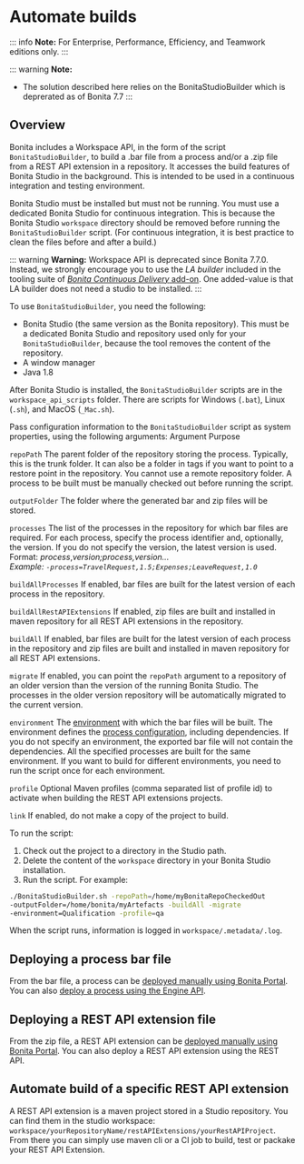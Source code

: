 # Automate builds

::: info
**Note:** For Enterprise, Performance, Efficiency, and Teamwork editions only.
:::

::: warning
**Note:**
* The solution described here relies on the BonitaStudioBuilder which is deprerated as of Bonita 7.7
:::

## Overview

Bonita includes a Workspace API, in the form of the script `BonitaStudioBuilder`, to build a .bar file from a process and/or a .zip file from a REST API extension in a repository. It accesses the build features of Bonita Studio in the background. 
This is intended to be used in a continuous integration and testing environment. 

Bonita Studio must be installed but must not be running. You must use a dedicated Bonita Studio for continuous integration.
This is because the Bonita Studio `workspace` directory should be removed before running the `BonitaStudioBuilder` script. 
(For continuous integration, it is best practice to clean the files before and after a build.)

::: warning
**Warning:** Workspace API is deprecated since Bonita 7.7.0. Instead, we strongly encourage you to use the *LA builder* included in the tooling suite of [*Bonita Continuous Delivery* add-on](https://documentation.bonitasoft.com/bcd/2.0/). One added-value is that LA builder does not need a studio to be installed.
:::

To use `BonitaStudioBuilder`, you need the following:

* Bonita Studio (the same version as the Bonita repository). This must be a dedicated Bonita Studio and repository used only for your `BonitaStudioBuilder`, because the tool removes the content of the repository.
* A window manager
* Java 1.8

After Bonita Studio is installed, the `BonitaStudioBuilder` scripts are in the `workspace_api_scripts` folder. 
There are scripts for Windows (`.bat`), Linux (`.sh`), and MacOS (`_Mac.sh`).

Pass configuration information to the `BonitaStudioBuilder` script as system properties, using the following arguments:
Argument
Purpose

`repoPath`
The parent folder of the repository storing the process. Typically, this is the trunk folder. It can also be a folder in tags if you want to point to a restore point in the repository. 
You cannot use a remote repository folder. A process to be built must be manually checked out before running the script.

`outputFolder`
The folder where the generated bar and zip files will be stored.

`processes`
The list of the processes in the repository for which bar files are required. 
For each process, specify the process identifier and, optionally, the version. 
If you do not specify the version, the latest version is used.   
Format: _process_,_version;_process_,_version_...  
Example: `-process=TravelRequest,1.5;Expenses;LeaveRequest,1.0`_

`buildAllProcesses`
If enabled, bar files are built for the latest version of each process in the repository.

`buildAllRestAPIExtensions`
If enabled, zip files are built and installed in maven repository for all REST API extensions in the repository.

`buildAll`
If enabled, bar files are built for the latest version of each process in the repository and zip files are built and installed in maven repository for all REST API extensions.

`migrate`
If enabled, you can point the `repoPath` argument to a repository of an older version than the version of the running Bonita Studio. 
The processes in the older version repository will be automatically migrated to the current version.

`environment`
The [environment](environments.md) with which the bar files will be built. 
The environment defines the [process configuration](configuring-a-process.md), including dependencies. 
If you do not specify an environment, the exported bar file will not contain the dependencies. 
All the specified processes are built for the same environment. 
If you want to build for different environments, you need to run the script once for each environment.

`profile`
Optional Maven profiles (comma separated list of profile id) to activate when building the REST API extensions projects.

`link`
If enabled, do not make a copy of the project to build.

To run the script:

1. Check out the project to a directory in the Studio path.
2. Delete the content of the `workspace` directory in your Bonita Studio installation.
3. Run the script. For example:
```bash
./BonitaStudioBuilder.sh -repoPath=/home/myBonitaRepoCheckedOut
-outputFolder=/home/bonita/myArtefacts -buildAll -migrate 
-environment=Qualification -profile=qa
```

When the script runs, information is logged in `workspace/.metadata/.log`.

## Deploying a process bar file

From the bar file, a process can be [deployed manually using Bonita Portal](processes.md). You can also [deploy a process using the Engine API](manage-a-process.md).

## Deploying a REST API extension file

From the zip file, a REST API extension can be [deployed manually using Bonita Portal](api-extensions.md). You can also deploy a REST API extension using the REST API.

## Automate build of a specific REST API extension

A REST API extension is a maven project stored in a Studio repository. You can find them in the studio workspace: `workspace/yourRepositoryName/restAPIExtensions/yourRestAPIProject`. From there you can simply use maven cli or a CI job to build, test or packake your REST API Extension.
